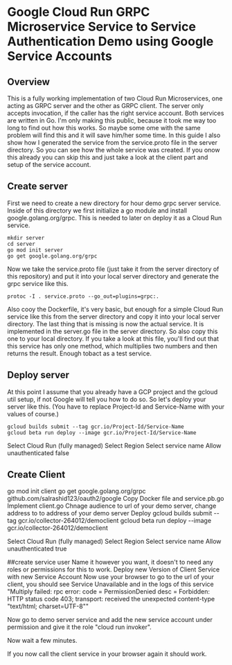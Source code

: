 # Google Cloud Run GRPC Microservice Service to Service Authentication Demo using Google Service Accounts
## Overview
This is a fully working implementation of two Cloud Run Microservices, one acting as GRPC server and the other as GRPC client. The server only accepts invocation, if the caller has the right service account.
Both services are written in Go. I'm only making this public, because it took me way too long to find out how this works. So maybe some ome with the same problem will find this and it will save him/her some time.
In this guide I also show how I generated the service from the service.proto file in the server directory. So you can see how the whole service was created. If you onow this already you can skip this and just take a look at the client part and setup of the service account.
## Create server
First we need to create a new directory for hour demo grpc server service. Inside of this directory we first initialize a go module and install google.golang.org/grpc. This is needed to later on deploy it as a Cloud Run service.
```
mkdir server
cd server
go mod init server
go get google.golang.org/grpc
```
Now we take the service.proto file (just take it from the server directory of this repository) and put it into your local server directory and generate the grpc service like this.
```
protoc -I . service.proto --go_out=plugins=grpc:.
```
Also cooy the Dockerfile, it's very basic, but enough for a simple Cloud Run service like this from the server directory and copy it into your local server directory.
The last thing that is missing is now the actual service. It is implemented in the server.go file in the server directory. So also copy this one to your local directory.
If you take a look at this file, you'll find out that this service has only one method, which multiplies two numbers and then returns the result. Enough tobact as a test service.

## Deploy server
At this point I assume that you already have a GCP project and the gcloud util setup, if not Google will tell you how to do so.
So let's deploy your server like this. (You have to replace Project-Id and Service-Name with your values of course.)
```
gcloud builds submit --tag gcr.io/Project-Id/Service-Name
gcloud beta run deploy --image gcr.io/Project-Id/Service-Name
```
Select Cloud Run (fully managed)
Select Region
Select service name
Allow unauthenticated false

## Create Client
go mod init client
go get google.golang.org/grpc
github.com/salrashid123/oauth2/google
Copy Docker file and service.pb.go
Implement client.go
Chnage audience to url of your demo server, change address to to address of your demo server
Deploy
gcloud builds submit --tag gcr.io/collector-264012/democlient
gcloud beta run deploy --image gcr.io/collector-264012/democlient

Select Cloud Run (fully managed)
Select Region
Select service name
Allow unauthenticated true

##create service user
Name it however you want, it doesn't to need any roles or permissions for this to work.
Deploy new Version of Client Service with new Service Account
Now use your browser to go to the url of your client, you should see Service Unavailable and in the logs of this service "Multiply failed: rpc error: code = PermissionDenied desc = Forbidden: HTTP status code 403; transport: received the unexpected content-type "text/html; charset=UTF-8""

Now go to demo server service and add the new service account under permission and give it the role "cloud run invoker".

Now wait a few minutes.

If you now call the client service in your browser again it should work.

